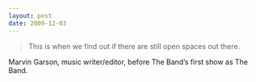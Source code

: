 ```yaml
---
layout: post
date: 2009-12-03
---  
```


>This is when we find out if there are still open spaces out there.

Marvin Garson, music writer/editor, before The Band’s first show as The Band.
